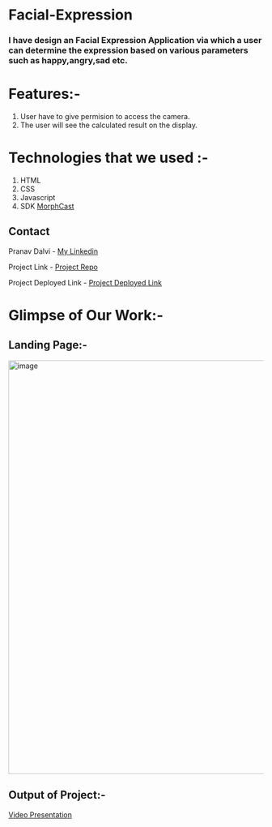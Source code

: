 # Facial-Expression

### I have design an Facial Expression Application via which a user can determine the expression based on various parameters such as happy,angry,sad etc.


# Features:-
1. User have to give permision to access the camera.
2. The user will see the calculated result on the display.


# Technologies that we used :-
1. HTML
2. CSS
3. Javascript
4. SDK [MorphCast](https://www.morphcast.com/)


## Contact

Pranav Dalvi - [My Linkedin](https://www.linkedin.com/in/pranavsanjaydalvi/)

Project Link - [Project Repo](https://github.com/PranavDalvi9/Facial-Expression)

Project Deployed Link - [Project Deployed Link](https://face-recognize-pranav-dalvi-pranavdalvi9.vercel.app/)


# Glimpse of Our Work:-
## Landing Page:-

<img width="816" alt="image" src="https://user-images.githubusercontent.com/96105012/173223889-a5287b74-a974-4ea6-934a-78b0148019ce.png">



## Output of Project:- 
[Video Presentation]()
